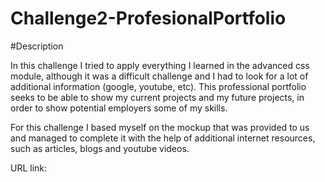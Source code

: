 # Challenge2-ProfesionalPortfolio
#Description 

In this challenge I tried to apply everything I learned in the advanced css module, although it was a difficult challenge and I had to look for a lot of additional information (google, youtube, etc). This professional portfolio seeks to be able to show my current projects and my future projects, in order to show potential employers some of my skills. 


For this challenge I based myself on the mockup that was provided to us and managed to complete it with the help of additional internet resources, such as articles, blogs and youtube videos.

URL link: 
